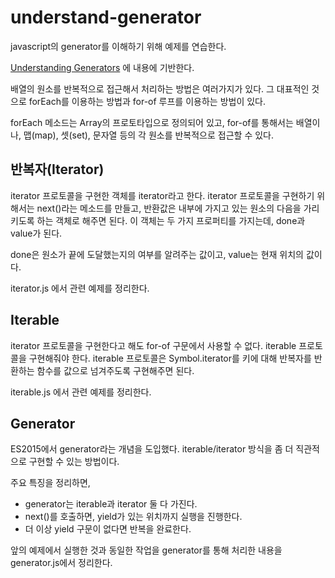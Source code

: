 # understand-generator
javascript의 generator를 이해하기 위해 예제를 연습한다.

[Understanding Generators](https://medium.com/javascript-in-plain-english/javascript-understanding-generators-d7488fbf2c9a) 에 내용에 기반한다.

배열의 원소를 반복적으로 접근해서 처리하는 방법은 여러가지가 있다. 그 대표적인 것으로 forEach를 이용하는 방법과 for-of 루프를 이용하는 방법이 있다. 

forEach 메소드는 Array의 프로토타입으로 정의되어 있고, for-of를 통해서는 배열이나, 맵(map), 셋(set), 문자열 등의 각 원소를 반복적으로 접근할 수 있다.

## 반복자(Iterator)
iterator 프로토콜을 구현한 객체를 iterator라고 한다. iterator 프로토콜을 구현하기 위해서는 next()라는 메소드를 만들고, 반환값은 내부에 가지고 있는 원소의 다음을 가리키도록 하는 객체로 해주면 된다. 이 객체는 두 가지 프로퍼티를 가지는데, done과 value가 된다. 

done은 원소가 끝에 도달했는지의 여부를 알려주는 값이고, value는 현재 위치의 값이다.

iterator.js 에서 관련 예제를 정리한다.

## Iterable
iterator 프로토콜을 구현한다고 해도 for-of 구문에서 사용할 수 없다. iterable 프로토콜을 구현해줘야 한다. iterable 프로토콜은 Symbol.iterator를 키에 대해 반복자를 반환하는 함수를 값으로 넘겨주도록 구현해주면 된다.

iterable.js 에서 관련 예제를 정리한다.

## Generator
ES2015에서 generator라는 개념을 도입했다. iterable/iterator 방식을 좀 더 직관적으로 구현할 수 있는 방법이다.

주요 특징을 정리하면,
* generator는 iterable과 iterator 둘 다 가진다.
* next()를 호출하면, yield가 있는 위치까지 실행을 진행한다.
* 더 이상 yield 구문이 없다면 반복을 완료한다.

앞의 예제에서 실행한 것과 동일한 작업을 generator를 통해 처리한 내용을 generator.js에서 정리한다.
